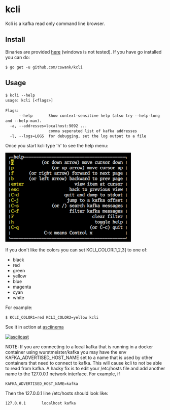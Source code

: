 # kcli
Kcli is a kafka read only command line browser.

## Install

Binaries are provided [here](https://github.com/cswank/kcli/releases/tag/1.1.0) (windows
is not tested).  If you have go installed you can do:

    $ go get -u github.com/cswank/kcli

## Usage

    $ kcli --help
    usage: kcli [<flags>]

    Flags:
          --help       Show context-sensitive help (also try --help-long and --help-man).
      -a, --addresses=localhost:9092 ...
                       comma seperated list of kafka addresses
      -l, --logs=LOGS  for debugging, set the log output to a file

Once you start kcli type 'h' to see the help menu:

<img src="./docs/help.png" width="396"/>

If you don't like the colors you can set KCLI_COLOR[1,2,3] to one of:

* black
* red
* green
* yellow
* blue
* magenta
* cyan
* white

For example:

    $ KCLI_COLOR1=red KCLI_COLOR2=yellow kcli

See it in action at [asciinema](https://asciinema.org/a/7wobtflusydvswbsn1d320o1g)

[![asciicast](https://asciinema.org/a/7wobtflusydvswbsn1d320o1g.png)](https://asciinema.org/a/7wobtflusydvswbsn1d320o1g)

NOTE: If you are connecting to a local kafka that is running in a docker container
using wurstmeister/kafka you may have the env KAFKA_ADVERTISED_HOST_NAME set to
a name that is used by other containers that need to connect to kafka.  This will
cause kcli to not be able to read from kafka.  A hacky fix is to edit your /etc/hosts
file and add another name to the 127.0.0.1 network interface.  For example, if

    KAFKA_ADVERTISED_HOST_NAME=kafka

Then the 127.0.0.1 line /etc/hosts should look like:

    127.0.0.1       localhost kafka
